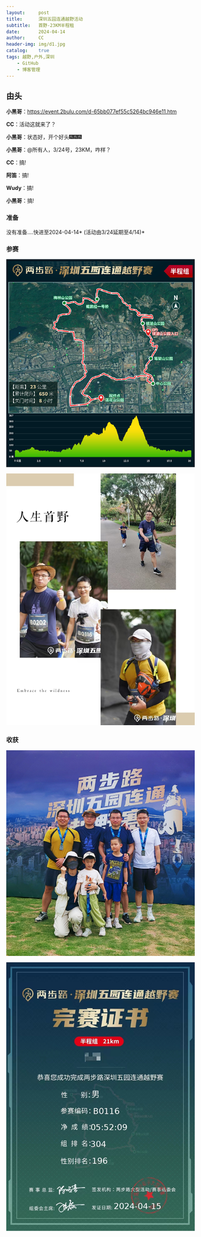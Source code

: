 ```yaml
---
layout:     post
title:      深圳五园连通越野活动
subtitle:   首野-23KM半程租
date:       2024-04-14
author:     CC
header-img: img/d1.jpg
catalog:    true
tags: 越野,户外,深圳
    - GitHub
    - 博客管理
---
```


## 由头

**小黑哥**：https://event.2bulu.com/d-65bb077ef55c5264bc946e11.htm

**CC**：活动这就来了？

**小黑哥**：状态好，开个好头🎆🎆🎆

**小黑哥**：@所有人，3/24号，23KM，咋样？

**CC**：搞!

**阿笛**：搞!

**Wudy**：搞!

**小黑哥**：搞!



### 准备

没有准备....快进至2024-04-14* (活动由3/24延期至4/14)*

### 参赛

![路线](img/d1.jpg)

![参赛1](img/1667243788.jpg)

### 收获

![合影](img/1619922752.jpg)

![证书](img/50736309.jpg)



